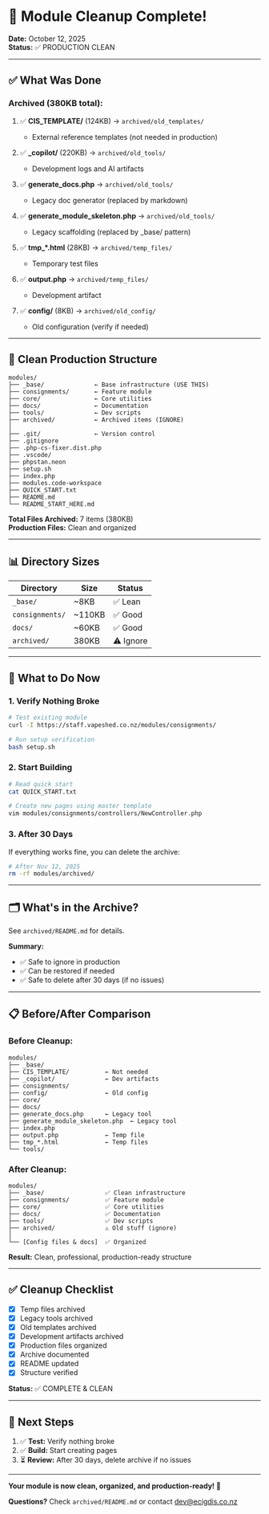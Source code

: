 # 🎉 Module Cleanup Complete!

**Date:** October 12, 2025  
**Status:** ✅ PRODUCTION CLEAN

---

## ✅ What Was Done

### **Archived (380KB total):**
1. ✅ **CIS_TEMPLATE/** (124KB) → `archived/old_templates/`
   - External reference templates (not needed in production)
   
2. ✅ **_copilot/** (220KB) → `archived/old_tools/`
   - Development logs and AI artifacts
   
3. ✅ **generate_docs.php** → `archived/old_tools/`
   - Legacy doc generator (replaced by markdown)
   
4. ✅ **generate_module_skeleton.php** → `archived/old_tools/`
   - Legacy scaffolding (replaced by _base/ pattern)
   
5. ✅ **tmp_*.html** (28KB) → `archived/temp_files/`
   - Temporary test files
   
6. ✅ **output.php** → `archived/temp_files/`
   - Development artifact
   
7. ✅ **config/** (8KB) → `archived/old_config/`
   - Old configuration (verify if needed)

---

## 📁 Clean Production Structure

```
modules/
├── _base/              ← Base infrastructure (USE THIS)
├── consignments/       ← Feature module
├── core/               ← Core utilities
├── docs/               ← Documentation
├── tools/              ← Dev scripts
├── archived/           ← Archived items (IGNORE)
│
├── .git/               ← Version control
├── .gitignore
├── .php-cs-fixer.dist.php
├── .vscode/
├── phpstan.neon
├── setup.sh
├── index.php
├── modules.code-workspace
├── QUICK_START.txt
├── README.md
└── README_START_HERE.md
```

**Total Files Archived:** 7 items (380KB)  
**Production Files:** Clean and organized

---

## 📊 Directory Sizes

| Directory | Size | Status |
|-----------|------|--------|
| `_base/` | ~8KB | ✅ Lean |
| `consignments/` | ~110KB | ✅ Good |
| `docs/` | ~60KB | ✅ Good |
| `archived/` | 380KB | ⚠️ Ignore |

---

## 🚀 What to Do Now

### **1. Verify Nothing Broke**
```bash
# Test existing module
curl -I https://staff.vapeshed.co.nz/modules/consignments/

# Run setup verification
bash setup.sh
```

### **2. Start Building**
```bash
# Read quick start
cat QUICK_START.txt

# Create new pages using master template
vim modules/consignments/controllers/NewController.php
```

### **3. After 30 Days**
If everything works fine, you can delete the archive:
```bash
# After Nov 12, 2025
rm -rf modules/archived/
```

---

## 🗂️ What's in the Archive?

See `archived/README.md` for details.

**Summary:**
- ✅ Safe to ignore in production
- ✅ Can be restored if needed
- ✅ Safe to delete after 30 days (if no issues)

---

## 📋 Before/After Comparison

### **Before Cleanup:**
```
modules/
├── _base/
├── CIS_TEMPLATE/          ← Not needed
├── _copilot/              ← Dev artifacts
├── consignments/
├── config/                ← Old config
├── core/
├── docs/
├── generate_docs.php      ← Legacy tool
├── generate_module_skeleton.php  ← Legacy tool
├── index.php
├── output.php             ← Temp file
├── tmp_*.html             ← Temp files
└── tools/
```

### **After Cleanup:**
```
modules/
├── _base/                 ✅ Clean infrastructure
├── consignments/          ✅ Feature module
├── core/                  ✅ Core utilities
├── docs/                  ✅ Documentation
├── tools/                 ✅ Dev scripts
├── archived/              ⚠️ Old stuff (ignore)
│
└── [Config files & docs]  ✅ Organized
```

**Result:** Clean, professional, production-ready structure

---

## ✅ Cleanup Checklist

- [x] Temp files archived
- [x] Legacy tools archived
- [x] Old templates archived
- [x] Development artifacts archived
- [x] Production files organized
- [x] Archive documented
- [x] README updated
- [x] Structure verified

**Status:** ✅ COMPLETE & CLEAN

---

## 🎯 Next Steps

1. ✅ **Test:** Verify nothing broke
2. ✅ **Build:** Start creating pages
3. ⏳ **Review:** After 30 days, delete archive if no issues

---

**Your module is now clean, organized, and production-ready! 🎉**

**Questions?** Check `archived/README.md` or contact dev@ecigdis.co.nz
